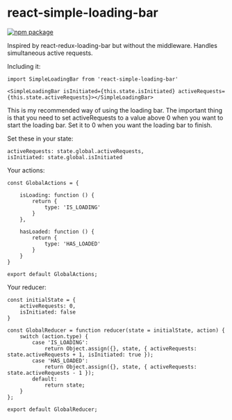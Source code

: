 # react-simple-loading-bar

[![npm package][npm-badge]][npm]

Inspired by react-redux-loading-bar but without the middleware. Handles simultaneous active requests.

Including it:

    import SimpleLoadingBar from 'react-simple-loading-bar'

    <SimpleLoadingBar isInitiated={this.state.isInitiated} activeRequests={this.state.activeRequests}></SimpleLoadingBar>

This is my recommended way of using the loading bar. The important thing is that you need to set activeRequests to a value above 0 when you want to start the loading bar. Set it to 0 when you want the loading bar to finish.

Set these in your state:

    activeRequests: state.global.activeRequests,
    isInitiated: state.global.isInitiated



Your actions:

    const GlobalActions = {

        isLoading: function () {
            return {
                type: 'IS_LOADING'
            }
        },

        hasLoaded: function () {
            return {
                type: 'HAS_LOADED'
            }
        }
    }

    export default GlobalActions;



Your reducer:

    const initialState = {
        activeRequests: 0,
        isInitiated: false
    }

    const GlobalReducer = function reducer(state = initialState, action) {
        switch (action.type) {
            case 'IS_LOADING':
                return Object.assign({}, state, { activeRequests: state.activeRequests + 1, isInitiated: true });
            case 'HAS_LOADED':
                return Object.assign({}, state, { activeRequests: state.activeRequests - 1 });
            default:
                return state;
        }
    };

    export default GlobalReducer;


[npm-badge]: https://img.shields.io/npm/v/npm-package.png?style=flat-square
[npm]: https://www.npmjs.com/package/react-simple-loading-bar
